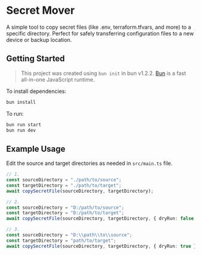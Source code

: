# Secret Mover

A simple tool to copy secret files (like .env, terraform.tfvars, and more) to a specific directory. Perfect for safely transferring configuration files to a new device or backup location.

## Getting Started

> This project was created using `bun init` in bun v1.2.2. [Bun](https://bun.sh) is a fast all-in-one JavaScript runtime.

To install dependencies:

```bash
bun install
```

To run:

```bash
bun run start
bun run dev
```

## Example Usage

Edit the source and target directories as needed in `src/main.ts` file.

```ts
// 1.
const sourceDirectory = "./path/to/source";
const targetDirectory = "./path/to/target";
await copySecretFile(sourceDirectory, targetDirectory);
```

```ts
// 2.
const sourceDirectory = "D:/path/to/source";
const targetDirectory = "D:/path/to/target";
await copySecretFile(sourceDirectory, targetDirectory, { dryRun: false });
```

```ts
// 3.
const sourceDirectory = "D:\\path\\to\\source";
const targetDirectory = "path/to/target";
await copySecretFile(sourceDirectory, targetDirectory, { dryRun: true });
```
